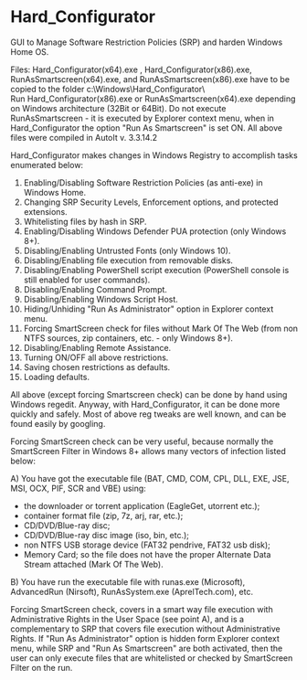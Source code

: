  # Hard_Configurator
GUI to Manage Software Restriction Policies (SRP) and harden Windows Home OS.

Files: Hard_Configurator(x64).exe , Hard_Configurator(x86).exe, RunAsSmartscreen(x64).exe, and  RunAsSmartscreen(x86).exe have to be copied to the folder c:\Windows\Hard_Configurator\  
Run Hard_Configurator(x86).exe or RunAsSmartscreen(x64).exe depending on Windows architecture (32Bit or 64Bit). Do not execute RunAsSmartscreen - it is executed by Explorer context menu, when in Hard_Configurator the option "Run As Smartscreen" is set ON.
All above files were compiled in AutoIt v. 3.3.14.2

Hard_Configurator makes changes in Windows Registry to accomplish tasks enumerated below:

1. Enabling/Disabling Software Restriction Policies (as anti-exe) in Windows Home.
2. Changing SRP Security Levels, Enforcement options, and protected extensions.
3. Whitelisting files by hash in SRP.
4. Enabling/Disabling Windows Defender PUA protection (only Windows 8+).
5. Disabling/Enabling Untrusted Fonts (only Windows 10).
6. Disabling/Enabling file execution from removable disks.
7. Disabling/Enabling PowerShell script execution (PowerShell console is still enabled for user commands).
8. Disabling/Enabling Command Prompt.
9. Disabling/Enabling Windows Script Host.
10. Hiding/Unhiding "Run As Administrator" option in Explorer context menu.
11. Forcing SmartScreen check for files without Mark Of The Web (from non NTFS sources, zip containers, etc. - only Windows 8+).
12. Disabling/Enabling Remote Assistance.
13. Turning ON/OFF  all above restrictions.
14. Saving chosen restrictions as defaults.
15. Loading defaults.

All above (except forcing Smartscreen check) can be done by hand using Windows regedit. Anyway, with Hard_Configurator, it can be done more quickly and safely. Most of above reg tweaks are well known, and can be found easily by googling.

Forcing SmartScreen check can be very useful, because normally the SmartScreen Filter in Windows 8+ allows many vectors of infection listed below:

A) You have got the executable file (BAT, CMD, COM, CPL, DLL, EXE, JSE, MSI, OCX, PIF, SCR and VBE) using:
* the downloader or torrent application (EagleGet, utorrent etc.);
* container format file (zip, 7z, arj, rar, etc.);
* CD/DVD/Blue-ray disc;
* CD/DVD/Blue-ray disc image (iso, bin, etc.);
* non NTFS USB storage device (FAT32 pendrive, FAT32 usb disk);
* Memory Card;
so the file does not have the proper Alternate Data Stream attached (Mark Of The Web).

B) You have run the executable file with runas.exe (Microsoft), AdvancedRun (Nirsoft), RunAsSystem.exe (AprelTech.com), etc.

Forcing SmartScreen check, covers in a smart way file execution with Administrative Rights in the User Space (see point A), and is a complementary to SRP that covers file execution without Administrative Rights. If "Run As Administrator" option is hidden form Explorer context menu, while SRP and "Run As Smartscreen" are both activated, then the user can only execute files that are whitelisted or checked by SmartScreen Filter on the run.

